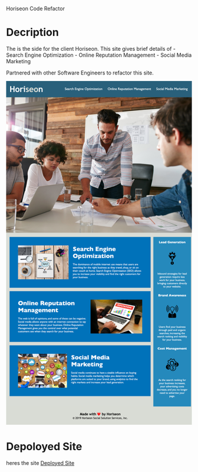 Horiseon Code Refactor
# Decription
The is the side for the client Horiseon.
This site gives brief details of
    - Search Engine Optimization 
    - Online Reputation Management
    - Social Media Marketing

Partnered with other Software Engineers to refactor this site.

![Portfolio  Site](./assets/images/horiseon-image.png)

# Depoloyed Site
heres the site
[Deployed Site](https://joydotcom.github.io/horiseon-code-refactor/) 